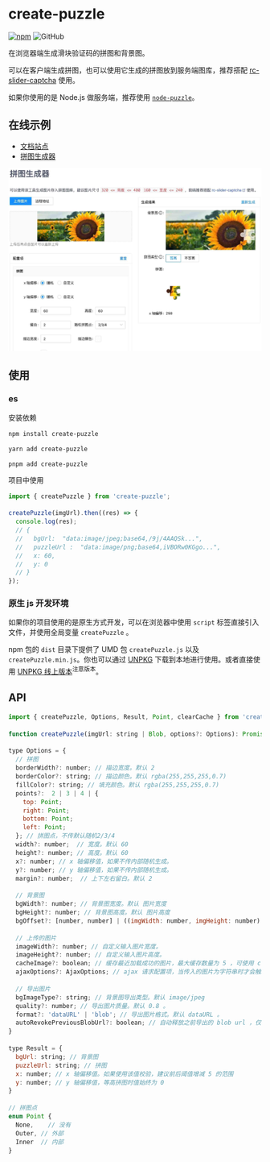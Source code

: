 # create-puzzle

[![npm][npm]][npm-url] ![GitHub](https://img.shields.io/github/license/caijf/create-puzzle.svg)

在浏览器端生成滑块验证码的拼图和背景图。

可以在客户端生成拼图，也可以使用它生成的拼图放到服务端图库，推荐搭配 [rc-slider-captcha] 使用。

如果你使用的是 Node.js 做服务端，推荐使用 [`node-puzzle`](https://www.npmjs.com/package/node-puzzle)。

## 在线示例

- [文档站点][site]
- [拼图生成器][generator]

[![拼图生成器](./docs/generator.jpg)][generator]

## 使用

### es

安装依赖

```shell
npm install create-puzzle
```

```shell
yarn add create-puzzle
```

```shell
pnpm add create-puzzle
```

项目中使用

```typescript
import { createPuzzle } from 'create-puzzle';

createPuzzle(imgUrl).then((res) => {
  console.log(res);
  // {
  //   bgUrl:  "data:image/jpeg;base64,/9j/4AAQSk...",
  //   puzzleUrl :  "data:image/png;base64,iVBORw0KGgo...",
  //   x: 60,
  //   y: 0
  // }
});
```

### 原生 js 开发环境

如果你的项目使用的是原生方式开发，可以在浏览器中使用 `script` 标签直接引入文件，并使用全局变量 `createPuzzle` 。

npm 包的 `dist` 目录下提供了 UMD 包 `createPuzzle.js` 以及 `createPuzzle.min.js`。你也可以通过 [UNPKG](https://unpkg.com/create-puzzle/dist/) 下载到本地进行使用。或者直接使用 [UNPKG 线上版本](https://unpkg.com/create-puzzle@latest/dist/createPuzzle.min.js)<sup>注意版本</sup>。

## API

```javascript
import { createPuzzle, Options, Result, Point, clearCache } from 'create-puzzle';

function createPuzzle(imgUrl: string | Blob, options?: Options): Promise<Result>;

type Options = {
  // 拼图
  borderWidth?: number; // 描边宽度。默认 2
  borderColor?: string; // 描边颜色。默认 rgba(255,255,255,0.7)
  fillColor?: string; // 填充颜色。默认 rgba(255,255,255,0.7)
  points?:  2 | 3 | 4 | {
    top: Point;
    right: Point;
    bottom: Point;
    left: Point;
  }; // 拼图点，不传默认随机2/3/4
  width?: number;  // 宽度。默认 60
  height?: number; // 高度。默认 60
  x?: number; // x 轴偏移值，如果不传内部随机生成。
  y?: number; // y 轴偏移值，如果不传内部随机生成。
  margin?: number;  // 上下左右留白。默认 2

  // 背景图
  bgWidth?: number; // 背景图宽度。默认 图片宽度
  bgHeight?: number; // 背景图高度。默认 图片高度
  bgOffset?: [number, number] | ((imgWidth: number, imgHeight: number) => [number, number]); // 背景图偏移值。 默认 [0,0]

  // 上传的图片
  imageWidth?: number; // 自定义输入图片宽度。
  imageHeight?: number; // 自定义输入图片高度。
  cacheImage?: boolean; // 缓存最近加载成功的图片，最大缓存数量为 5 ，可使用 clearCache 清理缓存。默认为 true 。
  ajaxOptions?: AjaxOptions; // ajax 请求配置项，当传入的图片为字符串时才会触发请求。更多信息可查阅： https://doly-dev.github.io/util-helpers/global.html#AjaxOptions

  // 导出图片
  bgImageType?: string; // 背景图导出类型。默认 image/jpeg
  quality?: number; // 导出图片质量。默认 0.8 。
  format?: 'dataURL' | 'blob'; // 导出图片格式。默认 dataURL 。
  autoRevokePreviousBlobUrl?: boolean; // 自动释放之前导出的 blob url ，仅在 format='blob' 时生效。默认 true 。
}

type Result = {
  bgUrl: string; // 背景图
  puzzleUrl: string; // 拼图
  x: number; // x 轴偏移值。如果使用该值校验，建议前后阈值增减 5 的范围
  y: number; // y 轴偏移值，等高拼图时值始终为 0
}

// 拼图点
enum Point {
  None,    // 没有
  Outer, // 外部
  Inner  // 内部
}
```

[site]: https://caijf.github.io/create-puzzle/index.html
[generator]: https://caijf.github.io/create-puzzle/generator
[rc-slider-captcha]: https://caijf.github.io/rc-slider-captcha/
[npm]: https://img.shields.io/npm/v/create-puzzle.svg
[npm-url]: https://npmjs.com/package/create-puzzle
